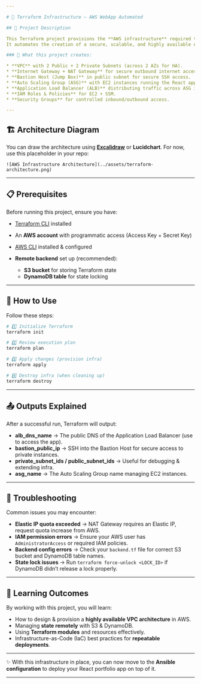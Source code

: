 ```yaml
---

# 📘 Terraform Infrastructure – AWS WebApp Automated

## 📌 Project Description

This Terraform project provisions the **AWS infrastructure** required to host a production-ready React portfolio website.
It automates the creation of a secure, scalable, and highly available environment using AWS best practices.

### 🔧 What this project creates:

* **VPC** with 2 Public + 2 Private Subnets (across 2 AZs for HA).
* **Internet Gateway + NAT Gateway** for secure outbound internet access.
* **Bastion Host (Jump Box)** in public subnet for secure SSH access.
* **Auto Scaling Group (ASG)** with EC2 instances running the React app.
* **Application Load Balancer (ALB)** distributing traffic across ASG instances.
* **IAM Roles & Policies** for EC2 + SSM.
* **Security Groups** for controlled inbound/outbound access.

---
```


## 🏗️ Architecture Diagram

You can draw the architecture using **[Excalidraw](https://excalidraw.com/)** or **Lucidchart**.
For now, use this placeholder in your repo:

```
![AWS Infrastructure Architecture](../assets/terraform-architecture.png)
```

---

## 📋 Prerequisites

Before running this project, ensure you have:

* [Terraform CLI](https://developer.hashicorp.com/terraform/downloads) installed
* An **AWS account** with programmatic access (Access Key + Secret Key)
* [AWS CLI](https://docs.aws.amazon.com/cli/latest/userguide/getting-started-install.html) installed & configured
* **Remote backend** set up (recommended):

  * **S3 bucket** for storing Terraform state
  * **DynamoDB table** for state locking

---

## 🚀 How to Use

Follow these steps:

```bash
# 1️⃣ Initialize Terraform
terraform init

# 2️⃣ Review execution plan
terraform plan

# 3️⃣ Apply changes (provision infra)
terraform apply

# 4️⃣ Destroy infra (when cleaning up)
terraform destroy
```

---

## 📤 Outputs Explained

After a successful run, Terraform will output:

* **alb_dns_name** → The public DNS of the Application Load Balancer (use to access the app).
* **bastion_public_ip** → SSH into the Bastion Host for secure access to private instances.
* **private_subnet_ids / public_subnet_ids** → Useful for debugging & extending infra.
* **asg_name** → The Auto Scaling Group name managing EC2 instances.

---

## 🐞 Troubleshooting

Common issues you may encounter:

* **Elastic IP quota exceeded** → NAT Gateway requires an Elastic IP, request quota increase from AWS.
* **IAM permission errors** → Ensure your AWS user has `AdministratorAccess` or required IAM policies.
* **Backend config errors** → Check your `backend.tf` file for correct S3 bucket and DynamoDB table names.
* **State lock issues** → Run `terraform force-unlock <LOCK_ID>` if DynamoDB didn’t release a lock properly.

---

## 🎯 Learning Outcomes

By working with this project, you will learn:

* How to design & provision a **highly available VPC architecture** in AWS.
* Managing **state remotely** with S3 & DynamoDB.
* Using **Terraform modules** and resources effectively.
* Infrastructure-as-Code (IaC) best practices for **repeatable deployments**.

---

✨ With this infrastructure in place, you can now move to the **Ansible configuration** to deploy your React portfolio app on top of it.

---
